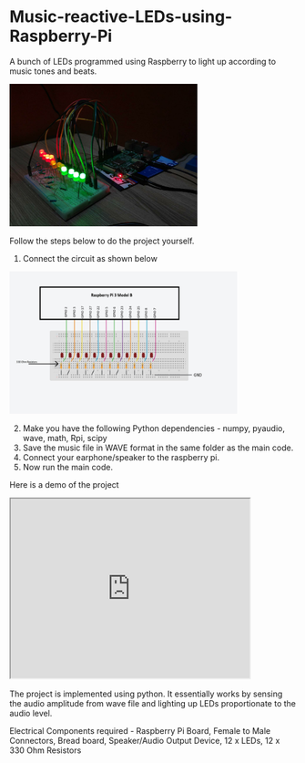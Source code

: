 # Music-reactive-LEDs-using-Raspberry-Pi
A bunch of LEDs programmed using Raspberry to light up according to music tones and beats. 

<img src="https://raw.githubusercontent.com/gaganng/Music-reactive-LEDs-using-Raspberry-Pi/main/Final%20Project%20Image.jpeg" width="330" height="250">

Follow the steps below to do the project yourself.
  1) Connect the circuit as shown below

<img src="https://raw.githubusercontent.com/gaganng/Music-reactive-LEDs-using-Raspberry-Pi/main/Raspberry_Circuit.jpg" width="400" height="250">

  2) Make you have the following Python dependencies - numpy, pyaudio, wave, math, Rpi, scipy
  3) Save the music file in WAVE format in the same folder as the main code.
  4) Connect your earphone/speaker to the raspberry pi.
  5) Now run the main code.
  
Here is a demo of the project

<iframe width="420" height="315" src="https://youtu.be/VCkoSit8LK0"></iframe>
  
The project is implemented using python. It essentially works by sensing the audio amplitude from wave file and lighting up LEDs proportionate to the audio level.
  
Electrical Components required - Raspberry Pi Board, Female to Male Connectors, Bread board, Speaker/Audio Output Device, 12 x LEDs, 12 x 330 Ohm Resistors
